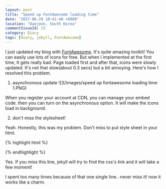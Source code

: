 ```yaml
---
layout: post
title: "Speed up FontAwesome loading time"
date: "2017-06-29 10:41:40 +0900"
location: "Daejeon, South Korea"
commentIssueId: 15
category: Diary
tags: [diary, jekyll, FontAwesome]
---
```


I just updated my blog with [FontAwesome](http://fontawesome.io/). It's quite amazing toolkit! You can easily use lots of icons for free. But when I implemented at the first time, It gets really bad. Page loaded first and after that, icons were slowly updated. It's not that slow(about 0.3 secs) but a bit annoying. Here's how I resolved this problem.

1. asynchronous update
![](/images/speed up fontawesome loading time 1.PNG)

When you register your account at CDN, you can manage your embed code. then you can turn on the asynchronous option. It will make the icons load in background.

2. don't miss the stylesheet!

Yeah. Honestly, this was my problem. Don't miss to put style sheet in your html.

{% highlight html %}
<link rel="stylesheet" href="https://maxcdn.bootstrapcdn.com/font-awesome/4.7.0/css/font-awesome.min.css"/>
{% endhighlight %}

Yes. If you miss this line, jekyll will try to find the css's link and it will take a few moment!

I spent too many times because of that one single line.. never miss it! now it works like a charm.
